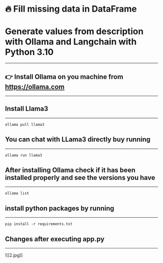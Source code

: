 # 🔥 Fill missing data in DataFrame 
# Generate values from description with Ollama and Langchain with Python 3.10
---
## 👉 Install Ollama on you machine from https://ollama.com
---
## Install Llama3 
---
```
ollama pull llama3
```
## You can chat with LLama3 directly buy running
---
```
ollama run llama3
```
## After installing Ollama check if it has been installed properly and see the versions you have 
---
```
ollama list
```
## install python packages by running 
---
```
pip install -r requirements.txt
```

## Changes after executing app.py
---
![[2.jpg]] 
